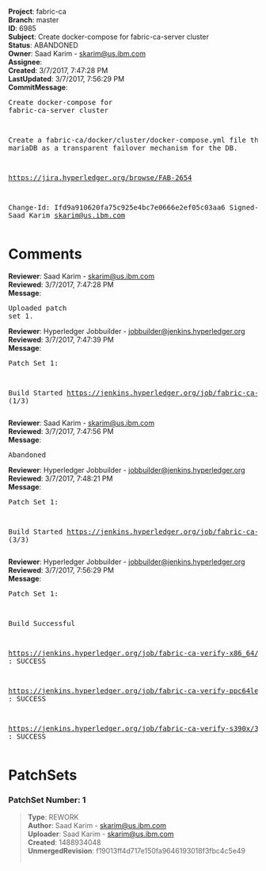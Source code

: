 <strong>Project</strong>: fabric-ca<br><strong>Branch</strong>: master<br><strong>ID</strong>: 6985<br><strong>Subject</strong>: Create docker-compose for fabric-ca-server cluster<br><strong>Status</strong>: ABANDONED<br><strong>Owner</strong>: Saad Karim - skarim@us.ibm.com<br><strong>Assignee</strong>:<br><strong>Created</strong>: 3/7/2017, 7:47:28 PM<br><strong>LastUpdated</strong>: 3/7/2017, 7:56:29 PM<br><strong>CommitMessage</strong>:<br><pre>Create docker-compose for fabric-ca-server cluster

Create a fabric-ca/docker/cluster/docker-compose.yml file
that uses mariaDB as a transparent failover mechanism for the DB.

https://jira.hyperledger.org/browse/FAB-2654

Change-Id: Ifd9a910620fa75c925e4bc7e0666e2ef05c03aa6
Signed-off-by: Saad Karim <skarim@us.ibm.com>
</pre><h1>Comments</h1><strong>Reviewer</strong>: Saad Karim - skarim@us.ibm.com<br><strong>Reviewed</strong>: 3/7/2017, 7:47:28 PM<br><strong>Message</strong>: <pre>Uploaded patch set 1.</pre><strong>Reviewer</strong>: Hyperledger Jobbuilder - jobbuilder@jenkins.hyperledger.org<br><strong>Reviewed</strong>: 3/7/2017, 7:47:39 PM<br><strong>Message</strong>: <pre>Patch Set 1:

Build Started https://jenkins.hyperledger.org/job/fabric-ca-verify-ppc64le/347/ (1/3)</pre><strong>Reviewer</strong>: Saad Karim - skarim@us.ibm.com<br><strong>Reviewed</strong>: 3/7/2017, 7:47:56 PM<br><strong>Message</strong>: <pre>Abandoned</pre><strong>Reviewer</strong>: Hyperledger Jobbuilder - jobbuilder@jenkins.hyperledger.org<br><strong>Reviewed</strong>: 3/7/2017, 7:48:21 PM<br><strong>Message</strong>: <pre>Patch Set 1:

Build Started https://jenkins.hyperledger.org/job/fabric-ca-verify-x86_64/349/ (3/3)</pre><strong>Reviewer</strong>: Hyperledger Jobbuilder - jobbuilder@jenkins.hyperledger.org<br><strong>Reviewed</strong>: 3/7/2017, 7:56:29 PM<br><strong>Message</strong>: <pre>Patch Set 1:

Build Successful 

https://jenkins.hyperledger.org/job/fabric-ca-verify-x86_64/349/ : SUCCESS

https://jenkins.hyperledger.org/job/fabric-ca-verify-ppc64le/347/ : SUCCESS

https://jenkins.hyperledger.org/job/fabric-ca-verify-s390x/352/ : SUCCESS</pre><h1>PatchSets</h1><h3>PatchSet Number: 1</h3><blockquote><strong>Type</strong>: REWORK<br><strong>Author</strong>: Saad Karim - skarim@us.ibm.com<br><strong>Uploader</strong>: Saad Karim - skarim@us.ibm.com<br><strong>Created</strong>: 1488934048<br><strong>UnmergedRevision</strong>: f19013ff4d717e150fa9646193018f3fbc4c5e49<br><br></blockquote>